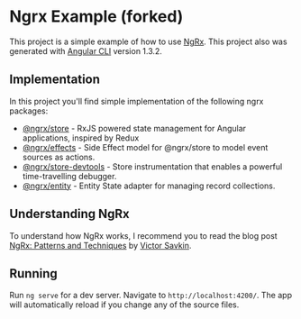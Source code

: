 # Ngrx Example (forked)

This project is a simple example of how to use [NgRx](https://github.com/ngrx/platform).
This project also was generated with [Angular CLI](https://github.com/angular/angular-cli) version 1.3.2.

## Implementation

In this project you'll find simple implementation of the following ngrx packages:

* [@ngrx/store](https://github.com/ngrx/platform/blob/master/docs/store/README.md) - RxJS powered state management for Angular applications, inspired by Redux
* [@ngrx/effects](https://github.com/ngrx/platform/blob/master/docs/effects/README.md) - Side Effect model for @ngrx/store to model event sources as actions.
* [@ngrx/store-devtools](https://github.com/ngrx/platform/blob/master/docs/store-devtools/README.md) - Store instrumentation that enables a powerful time-travelling debugger.
* [@ngrx/entity](https://github.com/ngrx/platform/blob/master/docs/entity/README.md) - Entity State adapter for managing record collections.

## Understanding NgRx

To understand how NgRx works, I recommend you to read the blog post [NgRx: Patterns and Techniques](https://blog.nrwl.io/ngrx-patterns-and-techniques-f46126e2b1e5) by [Victor Savkin](https://github.com/vsavkin).

## Running

Run `ng serve` for a dev server. Navigate to `http://localhost:4200/`. The app will automatically reload if you change any of the source files.
